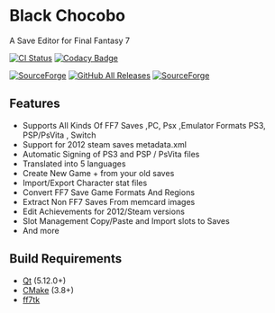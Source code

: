 # Black Chocobo
A Save Editor for Final Fantasy 7

[![CI Status](https://github.com/sithlord48/blackchocobo/actions/workflows/build.yml/badge.svg)](https://github.com/sithlord48/blackchocobo/actions/workflows/build.yml) [![Codacy Badge](https://app.codacy.com/project/badge/Grade/993fc5029fd6486eb304d945a500b58f)](https://www.codacy.com/manual/sithlord48/blackchocobo?utm_source=github.com&amp;utm_medium=referral&amp;utm_content=sithlord48/blackchocobo&amp;utm_campaign=Badge_Grade)

[![SourceForge](https://img.shields.io/sourceforge/dm/blackchocobo?label=Download%20Stable%20Release)](https://sourceforge.net/projects/blackchocobo/files/latest/download) [![GitHub All Releases](https://img.shields.io/github/downloads/sithlord48/blackchocobo/total?label=Download%20Continuous%20Release)](https://github.com/sithlord48/blackchocobo/releases/tag/continuous) [![SourceForge](https://img.shields.io/sourceforge/dt/blackchocobo/Samples?label=Download%20Save%20Samples)](https://sourceforge.net/projects/blackchocobo/files/Samples/samples.tar.gz/download)

## Features
 - Supports All Kinds Of FF7 Saves ,PC, Psx ,Emulator Formats PS3, PSP/PsVita , Switch
 - Support for 2012 steam saves metadata.xml
 - Automatic Signing of PS3 and PSP / PsVita files
 - Translated into 5 languages
 - Create New Game + from your old saves
 - Import/Export Character stat files
 - Convert FF7 Save Game Formats And Regions
 - Extract Non FF7 Saves From memcard images
 - Edit Achievements for 2012/Steam versions
 - Slot Management Copy/Paste and Import slots to Saves
 - And more

## Build Requirements
 - [Qt](https://www.qt.io) (5.12.0+)
 - [CMake](https://cmake.org) (3.8+)
 - [ff7tk](https://github.com/sithlord48/ff7tk)
